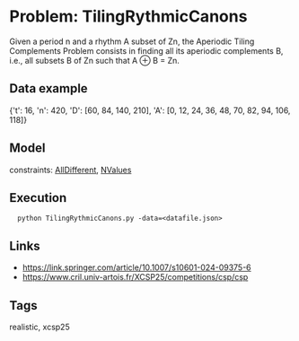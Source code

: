 # Problem: TilingRythmicCanons

Given a period n and a rhythm A subset of Zn, the Aperiodic Tiling Complements Problem consists in finding all its aperiodic complements B,
i.e., all subsets B of Zn such that A ⊕ B = Zn.

## Data example
  {'t': 16, 'n': 420, 'D': [60, 84, 140, 210], 'A': [0, 12, 24, 36, 48, 70, 82, 94, 106, 118]}

## Model
  constraints: [AllDifferent](https://pycsp.org/documentation/constraints/AllDifferent), [NValues](https://pycsp.org/documentation/constraints/NValues)

## Execution
```
  python TilingRythmicCanons.py -data=<datafile.json>
```

## Links
  - https://link.springer.com/article/10.1007/s10601-024-09375-6
  - https://www.cril.univ-artois.fr/XCSP25/competitions/csp/csp

## Tags
  realistic, xcsp25

